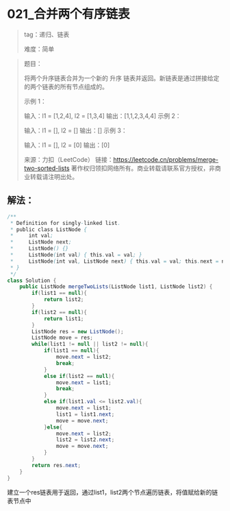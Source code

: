 # 021_合并两个有序链表

>tag：递归、链表
>
>难度：简单

> 题目：
>
> 将两个升序链表合并为一个新的 升序 链表并返回。新链表是通过拼接给定的两个链表的所有节点组成的。 
>
> 示例 1：
>
>
> 输入：l1 = [1,2,4], l2 = [1,3,4]
> 输出：[1,1,2,3,4,4]
> 示例 2：
>
> 输入：l1 = [], l2 = []
> 输出：[]
> 示例 3：
>
> 输入：l1 = [], l2 = [0]
> 输出：[0]
>
> 来源：力扣（LeetCode）
> 链接：https://leetcode.cn/problems/merge-two-sorted-lists
> 著作权归领扣网络所有。商业转载请联系官方授权，非商业转载请注明出处。

## 解法：

```java
/**
 * Definition for singly-linked list.
 * public class ListNode {
 *     int val;
 *     ListNode next;
 *     ListNode() {}
 *     ListNode(int val) { this.val = val; }
 *     ListNode(int val, ListNode next) { this.val = val; this.next = next; }
 * }
 */
class Solution {
    public ListNode mergeTwoLists(ListNode list1, ListNode list2) {
        if(list1 == null){
            return list2;
        }
        if(list2 == null){
            return list1;
        }
        ListNode res = new ListNode();
        ListNode move = res;
        while(list1 != null || list2 != null){
            if(list1 == null){
                move.next = list2;
                break;
            }
            else if(list2 == null){
                move.next = list1;
                break;
            }
            else if(list1.val <= list2.val){
                move.next = list1;
                list1 = list1.next;
                move = move.next;
            }else{
                move.next = list2;
                list2 = list2.next;
                move = move.next;
            }
        }
        return res.next;
    }
}
```

建立一个res链表用于返回，通过list1，list2两个节点遍历链表，将值赋给新的链表节点中